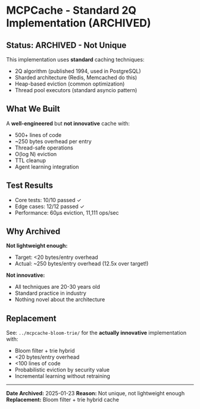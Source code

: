 # MCPCache - Standard 2Q Implementation (ARCHIVED)

## Status: ARCHIVED - Not Unique

This implementation uses **standard** caching techniques:
- 2Q algorithm (published 1994, used in PostgreSQL)
- Sharded architecture (Redis, Memcached do this)
- Heap-based eviction (common optimization)
- Thread pool executors (standard asyncio pattern)

## What We Built

A **well-engineered** but **not innovative** cache with:
- 500+ lines of code
- ~250 bytes overhead per entry
- Thread-safe operations
- O(log N) eviction
- TTL cleanup
- Agent learning integration

## Test Results

- Core tests: 10/10 passed ✓
- Edge cases: 12/12 passed ✓
- Performance: 60μs eviction, 11,111 ops/sec

## Why Archived

**Not lightweight enough:**
- Target: <20 bytes/entry overhead
- Actual: ~250 bytes/entry overhead (12.5x over target!)

**Not innovative:**
- All techniques are 20-30 years old
- Standard practice in industry
- Nothing novel about the architecture

## Replacement

See: `../mcpcache-bloom-trie/` for the **actually innovative** implementation with:
- Bloom filter + trie hybrid
- <20 bytes/entry overhead
- <100 lines of code
- Probabilistic eviction by security value
- Incremental learning without retraining

---

**Date Archived:** 2025-01-23
**Reason:** Not unique, not lightweight enough
**Replacement:** Bloom filter + trie hybrid cache
